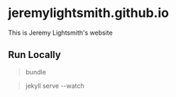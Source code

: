 jeremylightsmith.github.io
=====================

This is Jeremy Lightsmith's website

Run Locally
-----------

> bundle

> jekyll serve --watch
